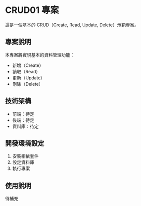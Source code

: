 # CRUD01 專案

這是一個基本的 CRUD（Create, Read, Update, Delete）示範專案。

## 專案說明
本專案將實現基本的資料管理功能：
- 新增（Create）
- 讀取（Read）
- 更新（Update）
- 刪除（Delete）

## 技術架構
- 前端：待定
- 後端：待定
- 資料庫：待定

## 開發環境設定
1. 安裝相依套件
2. 設定資料庫
3. 執行專案

## 使用說明
待補充 